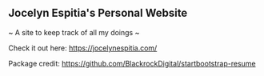 ## Jocelyn Espitia's Personal Website

~ A site to keep track of all my doings ~

Check it out here: https://jocelynespitia.com/

Package credit: https://github.com/BlackrockDigital/startbootstrap-resume

